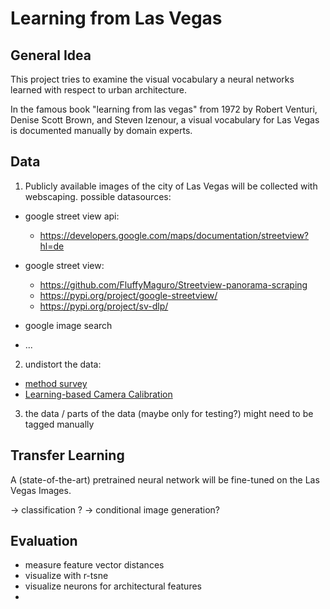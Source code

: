 # Learning from Las Vegas

## General Idea
This project tries to examine the visual vocabulary 
a neural networks learned with respect to urban architecture.

In the famous book "learning from las vegas" from 1972 by 
Robert Venturi, Denise Scott Brown, and Steven Izenour,
a visual vocabulary for Las Vegas is documented manually by domain experts.

## Data
1) Publicly available images of the city of Las Vegas will be
collected with webscaping.
possible datasources:
- google street view api:

  * https://developers.google.com/maps/documentation/streetview?hl=de
    
- google street view:

  * https://github.com/FluffyMaguro/Streetview-panorama-scraping
  * https://pypi.org/project/google-streetview/
  * https://pypi.org/project/sv-dlp/
  
- google image search
- ...
  
2) undistort the data:
  
  - [method survey](https://github.com/KangLiao929/Awesome-Deep-Camera-Calibration)
  - [Learning-based Camera Calibration](https://github.com/Easonyesheng/CCS)
  

3) the data / parts of the data (maybe only for testing?) might need to be tagged manually

## Transfer Learning

A (state-of-the-art) pretrained neural network will be fine-tuned on the Las Vegas Images.

-> classification ?
-> conditional image generation?

## Evaluation

- measure feature vector distances
- visualize with r-tsne
- visualize neurons for architectural features
- 



